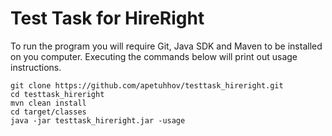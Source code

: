 # Test Task for HireRight
To run the program you will require Git, Java SDK and Maven to be installed on you computer. Executing the commands below will print out usage instructions.

	git clone https://github.com/apetuhhov/testtask_hireright.git
	cd testtask_hireright
	mvn clean install
	cd target/classes
	java -jar testtask_hireright.jar -usage